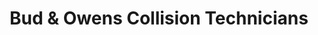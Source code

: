 ---
title: "Bud & Owens Collision Technicians"
url: /aberdeen/bud-und-owens-collision-technicians/
shop: Autowerkstatt
---